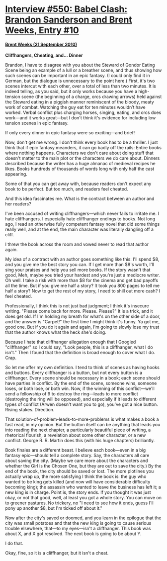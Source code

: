 # [Interview #550: Babel Clash: Brandon Sanderson and Brent Weeks, Entry #10](https://www.theoryland.com/intvmain.php?i=550#10)

#### [Brent Weeks (21 September 2010)](http://bordersblog.com/scifi/2010/09/21/brandon-sanderson-and-brent-weeks/cliffhangers-cheating-and-dinner/)

**Cliffhangers, Cheating, and... Dinner**

Brandon, I have to disagree with you about the Steward of Gondor Eating Scene being an example of a lull or a breather scene, and thus showing how such scenes can be important in an epic fantasy. (I could only find it in German, but the dialogue is unnecessary to the point here.) First, it's two scenes intercut with each other, over a total of less than two minutes. It is indeed telling, as you said, but it only works because you have a high-tension scene (the beginning of a charge, orcs drawing arrows) held against the Steward eating in a piggish manner reminiscent of the bloody, meaty work of combat. Watching the guy eat for ten minutes wouldn’t have worked. Verbal conflict plus charging horses, singing, eating, and orcs does work—and it works great—but I don't think it's evidence for including low tension scenes in epic fantasy.

If only every dinner in epic fantasy were so exciting—and brief!

Now, don't get me wrong. I don't think every book has to be a thriller. I just think that if epic fantasy meanders, it can go badly off the rails: Entire books where nothing happens. Characters we don't care about doing stuff that doesn't matter to the main plot or the characters we do care about. Dinners described because the writer has a huge almanac of medieval recipes he likes. Books hundreds of thousands of words long with only half the cast appearing.

Some of that you can get away with, because readers don't expect any book to be perfect. But too much, and readers feel cheated.

And this idea fascinates me. What is the contract between an author and her readers?

I've been accused of writing cliffhangers—which never fails to irritate me. I hate cliffhangers. I especially hate cliffhanger endings to books. Not long ago, I read an otherwise fully competent fantasy novel that did some things really well, and at the end, the main character was literally dangling off a cliff.

I threw the book across the room and vowed never to read that author again.

My idea of a contract with an author goes something like this: I'll spend $8, and you give me the best story you can. If I get more than $8's worth, I'll sing your praises and help you sell more books. If the story wasn't that good, Meh, maybe you tried your hardest and you're just a mediocre writer. Oh well. I take a risk with more than $8 for the cinema and get bad payoffs all the time. But if you give me half a story? It took you 800 pages to tell me half a story? Now to get the rest of my story, I need to shill out more cash? I feel cheated.

Professionally, I think this is not just bad judgment; I think it's insecure writing. "Please come back for more. Please. Please?" It is a trick, and it does get old. If I'm holding my breath for what's on the other side of a door, and the answer is "Carpet!" the first time I might think it's funny. Ya got me, good one. But if you do it again and again, I'm going to slowly lose my trust that the author knows what the heck she's doing.

Because I hate that cliffhanger allegation enough that I Googled "cliffhanger" so I could say, "Look people, this is a cliffhanger, what I do isn't." Then I found that the definition is broad enough to cover what I do. Crap.

So let me offer my own definition. I tend to think of scenes as having hooks and buttons. Every cliffhanger is a button, but not every button is a cliffhanger. Every scene should be necessary in a book; each scene should have parties in conflict. By the end of the scene, someone wins, someone loses, or both lose, or both win. Now, if the winning of this conflict—we'll send a fellowship of 9 to destroy the ring—leads to more conflict (destroying the ring will be opposed), and especially if it leads to different types of conflict (Arwen doesn't want you to go), you've got a nice button. Rising stakes. Direction.

That solution-of-problem-leads-to-more-problems is what makes a book a fast read, in my opinion. But the button itself can be anything that leads you into reading the next chapter, a particularly beautiful piece of writing, a rhetorical flourish, a revelation about some other character, or a new conflict. George R. R. Martin does this (with his huge chapters) brilliantly.

Book finales are a different beast. I believe each book—even in a big fantasy epic—should tell a complete story. Say, the characters all care about saving the city. (Maybe we care more about the characters and whether the Girl is the Chosen One, but they are out to save the city.) By the end of the book, the city should be saved or lost. The more plotlines you actually wrap up, the more satisfying I think the book is: the guy who wanted to be king gets killed (and now will have considerable difficulty becoming king); the assassin who wanted to leave the business has left it; a new king is in charge. Point is, the story ends. If you thought it was just okay, or not that good, well, at least you got a whole story. You can move on to greener pastures. No trickery, no "I need to see how it ends, guess I'll pony up another $8, but I'm ticked off about it."

Now after the city's saved or doomed, and you learn in the epilogue that the city was small potatoes and that the new king is going to cause serious trouble elsewhere, that—to my eyes—isn't a cliffhanger. This book was about X, and X got resolved. The next book is going to be about Y.

I do that.

Okay, fine, so it is a cliffhanger, but it isn't a cheat.

